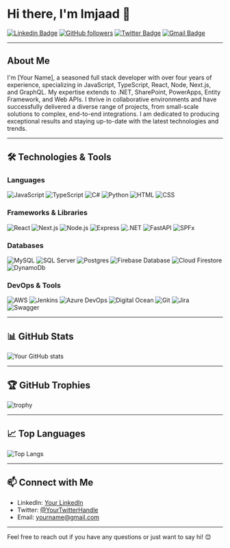 # Hi there, I'm Imjaad 👋

[![Linkedin Badge](https://img.shields.io/badge/-YourLinkedin-blue?style=flat-square&logo=Linkedin&logoColor=white&link=https://www.linkedin.com/in/yourlinkedin/)](https://www.linkedin.com/in/yourlinkedin/)
[![GitHub followers](https://img.shields.io/github/followers/yourgithubusername?label=Follow&style=social)](https://github.com/yourgithubusername)
[![Twitter Badge](https://img.shields.io/badge/-@YourTwitterHandle-1ca0f1?style=flat-square&labelColor=1ca0f1&logo=twitter&logoColor=white&link=https://twitter.com/yourtwitterhandle)](https://twitter.com/yourtwitterhandle)
[![Gmail Badge](https://img.shields.io/badge/-yourname@gmail.com-c14438?style=flat-square&logo=Gmail&logoColor=white&link=mailto:yourname@gmail.com)](mailto:yourname@gmail.com)

---

## About Me

I'm [Your Name], a seasoned full stack developer with over four years of experience, specializing in JavaScript, TypeScript, React, Node, Next.js, and GraphQL. My expertise extends to .NET, SharePoint, PowerApps, Entity Framework, and Web APIs. I thrive in collaborative environments and have successfully delivered a diverse range of projects, from small-scale solutions to complex, end-to-end integrations. I am dedicated to producing exceptional results and staying up-to-date with the latest technologies and trends.

---

## 🛠️ Technologies & Tools

### Languages
![JavaScript](https://img.shields.io/badge/-JavaScript-333333?style=flat&logo=javascript)
![TypeScript](https://img.shields.io/badge/-TypeScript-333333?style=flat&logo=typescript)
![C#](https://img.shields.io/badge/-C%23-333333?style=flat&logo=csharp)
![Python](https://img.shields.io/badge/-Python-333333?style=flat&logo=python)
![HTML](https://img.shields.io/badge/-HTML-333333?style=flat&logo=html5)
![CSS](https://img.shields.io/badge/-CSS-333333?style=flat&logo=css3)

### Frameworks & Libraries
![React](https://img.shields.io/badge/-React-333333?style=flat&logo=react)
![Next.js](https://img.shields.io/badge/-Next.js-333333?style=flat&logo=next.js)
![Node.js](https://img.shields.io/badge/-Node.js-333333?style=flat&logo=node.js)
![Express](https://img.shields.io/badge/-Express-333333?style=flat&logo=express)
![.NET](https://img.shields.io/badge/-.NET-333333?style=flat&logo=dotnet)
![FastAPI](https://img.shields.io/badge/-FastAPI-333333?style=flat&logo=fastapi)
![SPFx](https://img.shields.io/badge/-SPFx-333333?style=flat&logo=microsoft)

### Databases
![MySQL](https://img.shields.io/badge/-MySQL-333333?style=flat&logo=mysql)
![SQL Server](https://img.shields.io/badge/-SQL%20Server-333333?style=flat&logo=microsoftsqlserver)
![Postgres](https://img.shields.io/badge/-Postgres-333333?style=flat&logo=postgresql)
![Firebase Database](https://img.shields.io/badge/-Firebase%20Database-333333?style=flat&logo=firebase)
![Cloud Firestore](https://img.shields.io/badge/-Cloud%20Firestore-333333?style=flat&logo=google)
![DynamoDb](https://img.shields.io/badge/-DynamoDb-333333?style=flat&logo=amazon-dynamodb)

### DevOps & Tools
![AWS](https://img.shields.io/badge/-AWS-333333?style=flat&logo=amazon-aws)
![Jenkins](https://img.shields.io/badge/-Jenkins-333333?style=flat&logo=jenkins)
![Azure DevOps](https://img.shields.io/badge/-Azure%20DevOps-333333?style=flat&logo=azuredevops)
![Digital Ocean](https://img.shields.io/badge/-Digital%20Ocean-333333?style=flat&logo=digitalocean)
![Git](https://img.shields.io/badge/-Git-333333?style=flat&logo=git)
![Jira](https://img.shields.io/badge/-Jira-333333?style=flat&logo=jira)
![Swagger](https://img.shields.io/badge/-Swagger-333333?style=flat&logo=swagger)

---

## 📊 GitHub Stats

![Your GitHub stats](https://github-readme-stats.vercel.app/api?username=imjaadH&show_icons=true&hide_border=true&count_private=true)

---

## 🏆 GitHub Trophies

![trophy](https://github-profile-trophy.vercel.app/?username=imjaadH&theme=onedark)

---

## 📈 Top Languages

![Top Langs](https://github-readme-stats.vercel.app/api/top-langs/?username=imjaadH&layout=compact)

---

## 📫 Connect with Me

- LinkedIn: [Your LinkedIn](https://www.linkedin.com/in/yourlinkedin/)
- Twitter: [@YourTwitterHandle](https://twitter.com/yourtwitterhandle)
- Email: [yourname@gmail.com](mailto:yourname@gmail.com)

---

Feel free to reach out if you have any questions or just want to say hi! 😊
